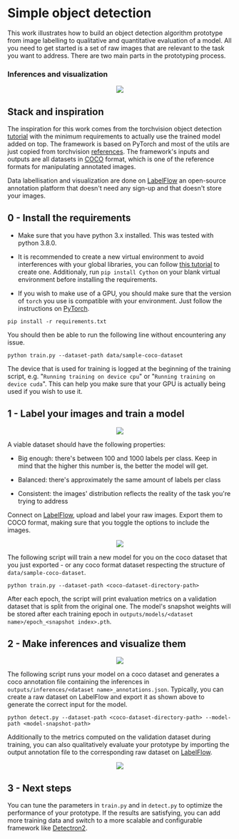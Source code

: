 # Simple object detection

This work illustrates how to build an object detection algorithm prototype from image labelling to qualitative and quantitative evaluation of a model. All you need to get started is a set of raw images that are relevant to the task you want to address. There are two main parts in the prototyping process.

### Inferences and visualization

<p align="center">
  <img src="public/inference-and-visualization.svg" />
</p>

## Stack and inspiration

The inspiration for this work comes from the torchvision object detection [tutorial](https://pytorch.org/tutorials/intermediate/torchvision_tutorial.html) with the minimum requirements to actually use the trained model added on top. The framework is based on PyTorch and most of the utils are just copied from torchvision [references](https://github.com/pytorch/vision/tree/main/references/detection). The framework's inputs and outputs are all datasets in [COCO](https://cocodataset.org/#format-data) format, which is one of the reference formats for manipulating annotated images.

Data labellisation and visualization are done on [LabelFlow](https://labelflow.ai/) an open-source annotation platform that doesn't need any sign-up and that doesn't store your images.
## 0 - Install the requirements

- Make sure that you have python 3.x installed. This was tested with python 3.8.0.

- It is recommended to create a new virtual environment to avoid interferences with your global libraries, you can follow [this tutorial](https://packaging.python.org/guides/installing-using-pip-and-virtual-environments/#creating-a-virtual-environment) to create one. Additionaly, run `pip install Cython` on your blank virtual environment before installing the requirements.

- If you wish to make use of a GPU, you should make sure that the version of `torch` you use is compatible with your environment. Just follow the instructions on [PyTorch](https://pytorch.org/get-started/locally/).

```
pip install -r requirements.txt
```

You should then be able to run the following line without encountering any issue.

```
python train.py --dataset-path data/sample-coco-dataset
```

The device that is used for training is logged at the beginning of the training script, e.g. "`Running training on device cpu`" or "`Running training on device cuda`". This can help you make sure that your GPU is actually being used if you wish to use it.

## 1 - Label your images and train a model

<p align="center">
  <img src="public/labelling-and-training.svg" />
</p>

A viable dataset should have the following properties:

- Big enough: there's between 100 and 1000 labels per class. Keep in mind that the higher this number is, the better the model will get.

- Balanced: there's approximately the same amount of labels per class

- Consistent: the images' distribution reflects the reality of the task you're trying to address

Connect on [LabelFlow](https://labelflow.ai/), upload and label your raw images. Export them to COCO format, making sure that you toggle the options to include the images.

<p align="center">
  <img src="public/labelflow-export.gif" />
</p>

The following script will train a new model for you on the coco dataset that you just exported - or any coco format dataset respecting the structure of `data/sample-coco-dataset`. 

```
python train.py --dataset-path <coco-dataset-directory-path>
```

After each epoch, the script will print evaluation metrics on a validation dataset that is split from the original one. The model's snapshot weights will be stored after each training epoch in `outputs/models/<dataset name>/epoch_<snapshot index>.pth`.

## 2 - Make inferences and visualize them

<p align="center">
  <img src="public/inference-and-visualization.svg" />
</p>

The following script runs your model on a coco dataset and generates a coco annotation file containing the inferences in `outputs/inferences/<dataset name>_annotations.json`. Typically, you can create a raw dataset on LabelFlow and export it as shown above to generate the correct input for the model.

```
python detect.py --dataset-path <coco-dataset-directory-path> --model-path <model-snapshot-path>
```

Additionally to the metrics computed on the validation dataset during training, you can also qualitatively evaluate your prototype by importing the output annotation file to the corresponding raw dataset on [LabelFlow](https://labelflow.ai/).

<p align="center">
  <img src="public/labelflow-import.gif" />
</p>

## 3 - Next steps

You can tune the parameters in `train.py` and in `detect.py` to optimize the performance of your prototype. If the results are satisfying, you can add more training data and switch to a more scalable and configurable framework like [Detectron2](https://github.com/facebookresearch/detectron2). 
